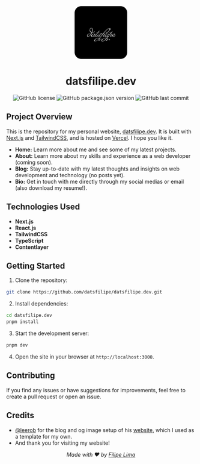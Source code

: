 <div align="center">
  <img src="public/logo.svg" alt="datsfilipe.dev logo" width="140" height="140">
</div>

<h1 align="center">datsfilipe.dev</h1>
<div align="center">
  <img src="https://img.shields.io/github/license/datsfilipe/datsfilipe.dev?style=for-the-badge" alt="GitHub license">
  <img src="https://img.shields.io/github/package-json/v/datsfilipe/datsfilipe.dev?style=for-the-badge" alt="GitHub package.json version">
  <img src="https://img.shields.io/github/last-commit/datsfilipe/datsfilipe.dev?style=for-the-badge" alt="GitHub last commit">
</div>

## Project Overview

This is the repository for my personal website, [datsfilipe.dev](https://datsfilipe.dev). It is built with [Next.js](https://nextjs.org/) and [TailwindCSS](https://tailwindcss.com/), and is hosted on [Vercel](https://vercel.com/). I hope you like it.

- **Home:** Learn more about me and see some of my latest projects.
- **About:** Learn more about my skills and experience as a web developer (coming soon).
- **Blog:** Stay up-to-date with my latest thoughts and insights on web development and technology (no posts yet).
- **Bio:** Get in touch with me directly through my social medias or email (also download my resume!).

## Technologies Used

- **Next.js**
- **React.js**
- **TailwindCSS**
- **TypeScript**
- **Contentlayer**

## Getting Started

1. Clone the repository:

  ```bash
  git clone https://github.com/datsfilipe/datsfilipe.dev.git
  ```

2. Install dependencies:

  ```bash
  cd datsfilipe.dev
  pnpm install
  ```

3. Start the development server:

  ```bash
  pnpm dev
  ```

4. Open the site in your browser at `http://localhost:3000`.

## Contributing

If you find any issues or have suggestions for improvements, feel free to create a pull request or open an issue.

## Credits

- [@leerob](https://github.com/leerob) for the blog and og image setup of his [website](https://github.com/leerob/leerob.io), which I used as a template for my own.
- And thank you for visiting my website!

<div align="center">
  <i>Made with ❤️ by <a href="https://datsfilipe.dev/bio">Filipe Lima</a></i>
</div>